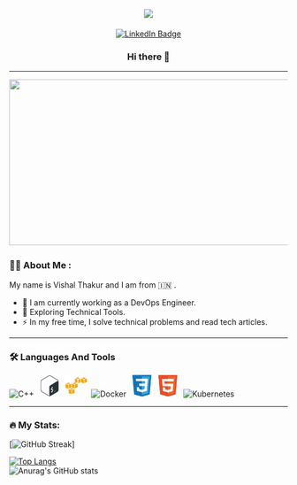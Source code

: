 <!--
**vishalt7/vishalt7** is a ✨ _special_ ✨ repository because its `README.md` (this file) appears on your GitHub profile.

Here are some ideas to get you started:

- 🔭 I’m currently working on ...
- 🌱 I’m currently learning ...
- 👯 I’m looking to collaborate on ...
- 🤔 I’m looking for help with ...
- 💬 Ask me about ...
- 📫 How to reach me: ...
- 😄 Pronouns: ...
- ⚡ Fun fact: ...
-->

<!-- INSERTING GIF -->

<div id="header" align="center">
  <img src="https://media.giphy.com/media/M9gbBd9nbDrOTu1Mqx/giphy.gif" width="100"/>
</div>

<br>

<!-- INSERTING LINKED IN BADGE -->

<div id="badges" align="center">
  <a href="https://www.linkedin.com/in/vishal-thakur-43b7b8206/">
    <img src="https://img.shields.io/badge/LinkedIn-blue?style=for-the-badge&logo=linkedin&logoColor=white" alt="LinkedIn Badge"/>
  </a>
</div>


<!-- GREETINGS -->


### <p align="center"> Hi there 👋 </p>

<hr>

<!-- ABOUT ME -->
<div align="center">
  <img src="https://media.giphy.com/media/dWesBcTLavkZuG35MI/giphy.gif" width="600" height="300"/>
</div>

### :man_technologist: About Me :
My name is Vishal Thakur and I am from 🇮🇳 .

- :telescope: I am currently working as a DevOps Engineer.
- :seedling: Exploring Technical Tools.
- :zap: In my free time, I solve technical problems and read tech articles.

<hr>

<!-- LANGUAGES AND TOOLS -->

### 🛠 Languages And Tools
<div>
  <img src="https://user-images.githubusercontent.com/102405310/235349252-328b702d-c6bd-43f8-99ea-020588c2ceb0.png" alt="C++" width="40" height="40"/>&nbsp;
  <img src="https://github.com/devicons/devicon/blob/master/icons/bash/bash-original.svg" alt="Bash Scripting" width="40" height="40"/>&nbsp;
  <img src="https://github.com/devicons/devicon/blob/master/icons/amazonwebservices/amazonwebservices-original.svg" alt="AWS" width="40" height="40"/>&nbsp;
  <img src="https://user-images.githubusercontent.com/102405310/235349638-a46dc901-0739-44ed-8f41-ace9e36f8cf2.png" alt="Docker" width="80" height="40"/>&nbsp;
  <img src="https://github.com/devicons/devicon/blob/master/icons/css3/css3-original.svg" alt="CSS3" width="40" height="40"/>&nbsp;
  <img src="https://github.com/devicons/devicon/blob/master/icons/html5/html5-original.svg" alt="HTML" width="40" height="40"/>&nbsp;
  <img src="https://user-images.githubusercontent.com/102405310/235349562-ecd95db5-638e-4044-8f42-316d1dbb84d4.png" alt="Kubernetes" width="120" height="40"/>&nbsp;
 <!-- <img src="" alt="Java" width="40" height="40"/>&nbsp; -->
</div>

-----------------

<!-- GITHUB STATISTICS -->

### 🔥 My Stats:

[![GitHub Streak](https://streak-stats.demolab.com/?user=vishalt7)]
<!-- (https://git.io/streak-stats)<br> -->
[![Top Langs](https://github-readme-stats.vercel.app/api/top-langs/?username=vishalt7&layout=compact&theme=vision-friendly-dark)](https://github.com/anuraghazra/github-readme-stats)
<br>
![Anurag's GitHub stats](https://github-readme-stats.vercel.app/api?username=vishalt7&include_all_commits=true)
